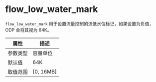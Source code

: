 # flow_low_water_mark

`flow_low_water_mark` 用于设置流量控制的流低水位标记，如果设置为负值，ODP 会将其视为 64K。

|  属性    | 描述     |
|----------|---------|
| 参数类型 |  容量单位      |
| 默认值   | 64K     |
| 取值范围 | [0, 16MB]  |
